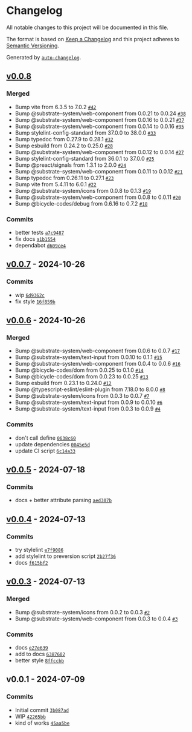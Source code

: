 # Changelog

All notable changes to this project will be documented in this file.

The format is based on [Keep a Changelog](https://keepachangelog.com/en/1.0.0/)
and this project adheres to [Semantic Versioning](https://semver.org/spec/v2.0.0.html).

Generated by [`auto-changelog`](https://github.com/CookPete/auto-changelog).

## [v0.0.8](https://github.com/substrate-system/password-field/compare/v0.0.7...v0.0.8)

### Merged

- Bump vite from 6.3.5 to 7.0.2 [`#42`](https://github.com/substrate-system/password-field/pull/42)
- Bump @substrate-system/web-component from 0.0.21 to 0.0.24 [`#38`](https://github.com/substrate-system/password-field/pull/38)
- Bump @substrate-system/web-component from 0.0.16 to 0.0.21 [`#37`](https://github.com/substrate-system/password-field/pull/37)
- Bump @substrate-system/web-component from 0.0.14 to 0.0.16 [`#35`](https://github.com/substrate-system/password-field/pull/35)
- Bump stylelint-config-standard from 37.0.0 to 38.0.0 [`#33`](https://github.com/substrate-system/password-field/pull/33)
- Bump typedoc from 0.27.9 to 0.28.1 [`#32`](https://github.com/substrate-system/password-field/pull/32)
- Bump esbuild from 0.24.2 to 0.25.0 [`#28`](https://github.com/substrate-system/password-field/pull/28)
- Bump @substrate-system/web-component from 0.0.12 to 0.0.14 [`#27`](https://github.com/substrate-system/password-field/pull/27)
- Bump stylelint-config-standard from 36.0.1 to 37.0.0 [`#25`](https://github.com/substrate-system/password-field/pull/25)
- Bump @preact/signals from 1.3.1 to 2.0.0 [`#24`](https://github.com/substrate-system/password-field/pull/24)
- Bump @substrate-system/web-component from 0.0.11 to 0.0.12 [`#21`](https://github.com/substrate-system/password-field/pull/21)
- Bump typedoc from 0.26.11 to 0.27.1 [`#23`](https://github.com/substrate-system/password-field/pull/23)
- Bump vite from 5.4.11 to 6.0.1 [`#22`](https://github.com/substrate-system/password-field/pull/22)
- Bump @substrate-system/icons from 0.0.8 to 0.1.3 [`#19`](https://github.com/substrate-system/password-field/pull/19)
- Bump @substrate-system/web-component from 0.0.8 to 0.0.11 [`#20`](https://github.com/substrate-system/password-field/pull/20)
- Bump @bicycle-codes/debug from 0.6.16 to 0.7.2 [`#18`](https://github.com/substrate-system/password-field/pull/18)

### Commits

- better tests [`a7c9487`](https://github.com/substrate-system/password-field/commit/a7c94877708d1c878c1a98c489d5fe201574bbb0)
- fix docs [`a1b1554`](https://github.com/substrate-system/password-field/commit/a1b1554de3a8fd2c62e660b3d628964109f71dd7)
- dependabot [`d609ce4`](https://github.com/substrate-system/password-field/commit/d609ce4ba36247e59229c6a812ade9f02d816cc8)

## [v0.0.7](https://github.com/substrate-system/password-field/compare/v0.0.6...v0.0.7) - 2024-10-26

### Commits

- wip [`6d9362c`](https://github.com/substrate-system/password-field/commit/6d9362c04f273585b21f77f8177923ccf4cbc3f7)
- fix style [`16f859b`](https://github.com/substrate-system/password-field/commit/16f859b390abbebfe22b5abafd1295ec1e4b3337)

## [v0.0.6](https://github.com/substrate-system/password-field/compare/v0.0.5...v0.0.6) - 2024-10-26

### Merged

- Bump @substrate-system/web-component from 0.0.6 to 0.0.7 [`#17`](https://github.com/substrate-system/password-field/pull/17)
- Bump @substrate-system/text-input from 0.0.10 to 0.1.1 [`#15`](https://github.com/substrate-system/password-field/pull/15)
- Bump @substrate-system/web-component from 0.0.4 to 0.0.6 [`#16`](https://github.com/substrate-system/password-field/pull/16)
- Bump @bicycle-codes/dom from 0.0.25 to 0.1.0 [`#14`](https://github.com/substrate-system/password-field/pull/14)
- Bump @bicycle-codes/dom from 0.0.23 to 0.0.25 [`#13`](https://github.com/substrate-system/password-field/pull/13)
- Bump esbuild from 0.23.1 to 0.24.0 [`#12`](https://github.com/substrate-system/password-field/pull/12)
- Bump @typescript-eslint/eslint-plugin from 7.18.0 to 8.0.0 [`#8`](https://github.com/substrate-system/password-field/pull/8)
- Bump @substrate-system/icons from 0.0.3 to 0.0.7 [`#7`](https://github.com/substrate-system/password-field/pull/7)
- Bump @substrate-system/text-input from 0.0.9 to 0.0.10 [`#6`](https://github.com/substrate-system/password-field/pull/6)
- Bump @substrate-system/text-input from 0.0.3 to 0.0.9 [`#4`](https://github.com/substrate-system/password-field/pull/4)

### Commits

- don't call define [`0638c60`](https://github.com/substrate-system/password-field/commit/0638c60f8ebde83fd72b7a9b59e2a7f4e62f9fa8)
- update dependencies [`0045e5d`](https://github.com/substrate-system/password-field/commit/0045e5ddce512e4214878d708937f1d7edef3c92)
- update CI script [`6c14a33`](https://github.com/substrate-system/password-field/commit/6c14a33ce3b9219c77f6502cd3aad7afb9df8dff)

## [v0.0.5](https://github.com/substrate-system/password-field/compare/v0.0.4...v0.0.5) - 2024-07-18

### Commits

- docs + better attribute parsing [`aed307b`](https://github.com/substrate-system/password-field/commit/aed307b664ffdf8704f64f1124b7befee2d141e8)

## [v0.0.4](https://github.com/substrate-system/password-field/compare/v0.0.3...v0.0.4) - 2024-07-13

### Commits

- try stylelint [`e7f9086`](https://github.com/substrate-system/password-field/commit/e7f9086a6870208fc607d5b4bbf53bd2e9959bdc)
- add stylelint to preversion script [`2b27f36`](https://github.com/substrate-system/password-field/commit/2b27f36d9c83bca2b8d2ffa716c2a0e6f9cfecae)
- docs [`f615bf2`](https://github.com/substrate-system/password-field/commit/f615bf2e33a9e518ee5dc60fb5d0d7cdcd7bbed5)

## [v0.0.3](https://github.com/substrate-system/password-field/compare/v0.0.1...v0.0.3) - 2024-07-13

### Merged

- Bump @substrate-system/icons from 0.0.2 to 0.0.3 [`#2`](https://github.com/substrate-system/password-field/pull/2)
- Bump @substrate-system/web-component from 0.0.3 to 0.0.4 [`#3`](https://github.com/substrate-system/password-field/pull/3)

### Commits

- docs [`e27e639`](https://github.com/substrate-system/password-field/commit/e27e639fa4d6f2ee4c0377e67fb748ef4d5e5cb5)
- add to docs [`6387602`](https://github.com/substrate-system/password-field/commit/6387602cdf3842cda423d8b4cb37fdea80a42f06)
- better style [`8ffccbb`](https://github.com/substrate-system/password-field/commit/8ffccbb48599d348a62e86d223d84d7f70ec0c09)

## v0.0.1 - 2024-07-09

### Commits

- Initial commit [`3b087ad`](https://github.com/substrate-system/password-field/commit/3b087ad3092e9961f922ce472dfa377f3c6397fe)
- WIP [`42265bb`](https://github.com/substrate-system/password-field/commit/42265bb093237324d19f25c2af598cdc230483dc)
- kind of works [`45aa5be`](https://github.com/substrate-system/password-field/commit/45aa5be42d0631d6a18df9e822962024cf1a2fbe)
